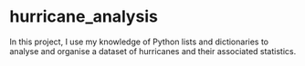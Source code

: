 # hurricane_analysis
In this project, I use my knowledge of Python lists and dictionaries to analyse and organise a dataset of hurricanes and their associated statistics.
